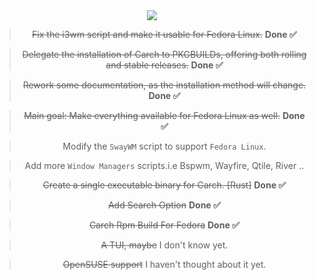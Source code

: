 <div align="center">

<img src="https://cdn-icons-png.flaticon.com/128/2387/2387635.png" />

</div>

<div align="center">

> ~~Fix the i3wm script and make it usable for Fedora Linux.~~ **Done ✅** 

> ~~Delegate the installation of Carch to PKGBUILDs, offering both rolling and stable releases.~~ **Done ✅**

> ~~Rework some documentation, as the installation method will change.~~ **Done ✅**

> ~~Main goal: Make everything available for Fedora Linux as well.~~ **Done ✅**

> Modify the `SwayWM` script to support `Fedora Linux`.

> Add more `Window Managers` scripts.i.e Bspwm, Wayfire, Qtile, River ..

> ~~Create a single executable binary for Carch. [Rust]~~ **Done ✅** 

> ~~Add Search Option~~ **Done ✅**

> ~~Carch Rpm Build For Fedora~~ **Done ✅**

> ~~A TUI, maybe~~ I don't know yet.

> ~~OpenSUSE support~~ I haven't thought about it yet.

</div>
